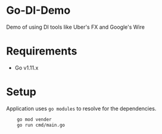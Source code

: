 # Go-DI-Demo

Demo of using DI tools like Uber's FX and Google's Wire

# Requirements

- Go v1.11.x

# Setup

Application uses `go modules` to resolve for the dependencies.

```bash
    go mod vender
    go run cmd/main.go
```